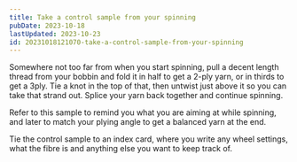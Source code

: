 ```yaml
---
title: Take a control sample from your spinning
pubDate: 2023-10-18
lastUpdated: 2023-10-23
id: 20231018121070-take-a-control-sample-from-your-spinning
---
```


Somewhere not too far from when you start spinning, pull a decent length thread from your bobbin and fold it in half to get a 2-ply yarn, or in thirds to get a 3ply. Tie a knot in the top of that, then untwist just above it so you can take that strand out. Splice your yarn back together and continue spinning.

Refer to this sample to remind you what you are aiming at while spinning, and later to match your plying angle to get a balanced yarn at the end.

Tie the control sample to an index card, where you write any wheel settings, what the fibre is and anything else you want to keep track of.
